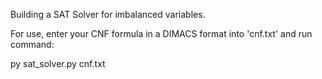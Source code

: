 Building a SAT Solver for imbalanced variables.

For use, enter your CNF formula in a DIMACS format into 'cnf.txt' and run command:

py sat_solver.py cnf.txt
